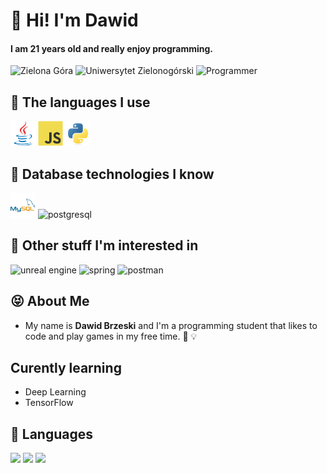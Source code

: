 # 👋 Hi! I'm Dawid
#### I am 21 years old and really enjoy programming.

![Zielona Góra](https://img.shields.io/badge/-%20%F0%9F%8F%A1%20Wroclaw-success?style=for-the-badge)
![Uniwersytet Zielonogórski](https://img.shields.io/badge/-%20🍆%20UZ%20-%23038cfc?style=for-the-badge)
![Programmer](https://img.shields.io/badge/-%20👨‍🎓%20Programming%20Student%20(3/5%20year)%20-blueviolet?style=for-the-badge)

## 🔮 The languages I use
<p>
<img src="https://raw.githubusercontent.com/devicons/devicon/master/icons/java/java-original.svg" alt="java" width="40" height="40"/>
<img src="https://raw.githubusercontent.com/devicons/devicon/master/icons/javascript/javascript-original.svg" alt="javascript" width="40" height="40"/>
<img src="https://raw.githubusercontent.com/devicons/devicon/master/icons/python/python-original.svg" alt="python" width="40" height="40"/>
</p>

## 💾 Database technologies I know
<p>
<img src="https://raw.githubusercontent.com/devicons/devicon/master/icons/mysql/mysql-original-wordmark.svg" alt="mysql" width="40" height="40"/>
<img src="https://www.vectorlogo.zone/logos/postgresql/postgresql-icon.svg" alt="postgresql" width="40" height="40"/>
</p>

## 📲 Other stuff I'm interested in
<p>
<img src="https://upload.wikimedia.org/wikipedia/commons/d/da/Unreal_Engine_Logo.svg" alt="unreal engine" width="40" height="40"/>
<img src="https://www.vectorlogo.zone/logos/springio/springio-icon.svg" alt="spring" width="40" height="40"/>
<img src="https://www.vectorlogo.zone/logos/getpostman/getpostman-icon.svg" alt="postman" width="40" height="40"/>
</p>

## 😝 About Me

- My name is __Dawid Brzeski__ and I'm a programming student that likes to code and play games in my free time. 🔫 💡

## Curently learning
- Deep Learning
- TensorFlow 

## 👅 Languages
![](https://img.shields.io/badge/Polish-Native-red)
![](https://img.shields.io/badge/English-High_Level-green)
![](https://img.shields.io/badge/German-Minimal-blue)

